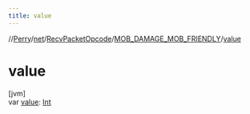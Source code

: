 ```yaml
---
title: value
---
```

//[Perry](../../../../index.html)/[net](../../index.html)/[RecvPacketOpcode](../index.html)/[MOB_DAMAGE_MOB_FRIENDLY](index.html)/[value](value.html)



# value



[jvm]\
var [value](value.html): [Int](https://kotlinlang.org/api/latest/jvm/stdlib/kotlin/-int/index.html)




